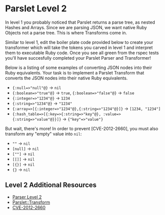 # Parslet Level 2
In level 1 you probably noticed that Parslet returns a parse tree, as nested Hashes and Arrays.  Since we are parsing JSON, we want native Ruby Objects not a parse tree. This is where Transforms come in.

Similar to level 1, edit the boiler plate code provided below to create your transformer which will take the tokens you carved in level 1 and interpret them to executable Ruby code.  Once you see all green from the rspec tests you'll have succesfully completed your Parslet Parser and Transformer!

Below is a listing of some examples of converting JSON nodes into their Ruby equivalents. Your task is to implement a Parslet Transform that converts the JSON nodes into their native Ruby equivalents.

* `{:null=>"null"@}` -> `nil`
* `{:boolean=>"true"@}` -> `true`, `{:boolean=>"false"@}` -> `false`
* `{:integer=>"1234"@}` -> `1234`
* `{:string=>"1234"@}` -> `"1234"`
* `{:array=>[{:integer=>"1234"@},{:string=>"1234"@}]}` -> `[1234, "1234"]`
* `{:hash_table=>[{:key=>{:string=>"key"@}, :value=>{:string=>"value"@}}]}` ->  `{"key"=>"value"}`

But wait, there's more! In order to prevent [CVE-2012-2660], you must also transform any "empty" value into `nil`:

* `""`      -> `nil`
* `[null]`  -> `nil`
* `[""]`    -> `nil`
* `[[]]`    -> `nil`
* `[{}]`    -> `nil`
* `{}`      -> `nil`

## Level 2 Additional Resources

* [Parser Level 2](https://github.com/trailofbits/securitybook/tree/master/ruby_security/parsing2)
* [Parslet::Transform](http://kschiess.github.io/parslet/transform.html)
* [CVE-2012-2660](https://groups.google.com/forum/?fromgroups=#!topic/rubyonrails-security/8SA-M3as7A8)
